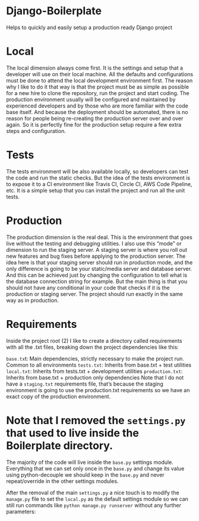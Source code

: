# Django-Boilerplate
Helps to quickly and easily setup a production ready Django project  

# Local
The local dimension always come first. It is the settings and setup that a developer will use on their local machine.
All the defaults and configurations must be done to attend the local development environment first.
The reason why I like to do it that way is that the project must be as simple as possible for a new hire to clone the repository, run the project and start coding.
The production environment usually will be configured and maintained by experienced developers and by those who are more familiar with the code base itself. And because the deployment should be automated, there is no reason for people being re-creating the production server over and over again. So it is perfectly fine for the production setup require a few extra steps and configuration.

# Tests
The tests environment will be also available locally, so developers can test the code and run the static checks.
But the idea of the tests environment is to expose it to a CI environment like Travis CI, Circle CI, AWS Code Pipeline, etc.
It is a simple setup that you can install the project and run all the unit tests.

# Production
The production dimension is the real deal. This is the environment that goes live without the testing and debugging utilities.
I also use this “mode” or dimension to run the staging server.
A staging server is where you roll out new features and bug fixes before applying to the production server.
The idea here is that your staging server should run in production mode, and the only difference is going to be your static/media server and database server. And this can be achieved just by changing the configuration to tell what is the database connection string for example.
But the main thing is that you should not have any conditional in your code that checks if it is the production or staging server. The project should run exactly in the same way as in production.

# Requirements
Inside the project root (2) I like to create a directory called requirements with all the .txt files, breaking down the project dependencies like this:

`base.tx`t: Main dependencies, strictly necessary to make the project run. Common to all environments
`tests.txt`: Inherits from base.txt + test utilities
`local.txt`: Inherits from tests.txt + development utilities
`production.txt`: Inherits from base.txt + production only dependencies
Note that I do not have a `staging.txt` requirements file, that’s because the staging environment is going to use the production.txt requirements so we have an exact copy of the production environment.


# Note that I removed the `settings.py` that used to live inside the Boilerplate directory.
The majority of the code will live inside the `base.py` settings module.
Everything that we can set only once in the `base.py` and change its value using python-decouple we should keep in the `base.py` and never repeat/override in the other settings modules.

After the removal of the main `settings.py` a nice touch is to modify the `manage.py` file to set the `local.py` as the default settings module so we can still run commands like `python manage.py runserver` without any further parameters: